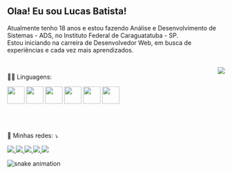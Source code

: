 ## Olaa! Eu sou Lucas Batista!
<p> 
  Atualmente tenho 18 anos e estou fazendo Análise e Desenvolvimento de Sistemas - ADS, no Instituto Federal de Caraguatatuba - SP.<br>
  Estou iniciando na carreira de Desenvolvedor Web, em busca de experiências e cada vez mais aprendizados.
</p>

<br>

<a href="https://github.com/lucasBatistaa">
  <img align="right" src="https://github-readme-stats.vercel.app/api/top-langs/?username=lucasBatistaa&theme=dark&hide_langs_below=1" />
</a>

<div>
  <p>👨‍💻 Linguagens: </p>
  
  <a><img src="https://cdn.jsdelivr.net/gh/devicons/devicon/icons/javascript/javascript-original.svg" height="40px"/></a>
  <a><img src="https://cdn.jsdelivr.net/gh/devicons/devicon/icons/html5/html5-original.svg" height="40px"/></a>
  <a><img src="https://cdn.jsdelivr.net/gh/devicons/devicon/icons/css3/css3-original.svg" height="40px"/></a>
  <a><img src="https://cdn.jsdelivr.net/gh/devicons/devicon/icons/python/python-original.svg" height="40px"/></a>
  <a><img src="https://cdn.jsdelivr.net/gh/devicons/devicon/icons/react/react-original.svg" height="40px"/></a>
  <a><img src="https://cdn.jsdelivr.net/gh/devicons/devicon/icons/c/c-original.svg" height="40px"/></a>
</div>

<br>
<br>

<p align="left">
  💌 Minhas redes: ⤵️
</p>

<a href="#" target="_blank"> 
  <img src="https://img.shields.io/badge/website-000000?style=for-the-badge&logo=About.me&logoColor=white" target="_blank">
</a>

<a href="https://instagram.com/lucasbatista30_" target="_blank">
  <img src="https://img.shields.io/badge/Instagram-E4405F?style=for-the-badge&logo=instagram&logoColor=white&text-decoration=none" target="_blank">
</a>

<a href="https://www.linkedin.com/in/lucas-batista-tech/" target="_blank">
  <img src="https://img.shields.io/badge/LinkedIn-0077B5?style=for-the-badge&logo=linkedin&logoColor=white" target="_blank"> 
</a>

<a href="#" target="_blank">
  <img src="https://img.shields.io/badge/Gmail-D14836?style=for-the-badge&logo=gmail&logoColor=white" target="_blank">
</a>

<a href="#" target="_blank">
  <img src="https://img.shields.io/badge/Twitter-1DA1F2?style=for-the-badge&logo=twitter&logoColor=white" target="_blank">
</a>

![snake animation](https://github.com/lucasBatistaa/lucasBatistaa/blob/output/github-contribution-grid-snake.svg)
